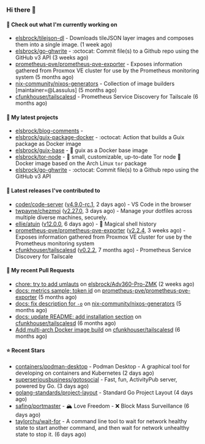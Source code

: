 ### Hi there 👋

#### 👷 Check out what I'm currently working on

- [elsbrock/tilejson-dl](https://github.com/elsbrock/tilejson-dl) - Downloads tileJSON layer images and composes them into a single image. (1 week ago)
- [elsbrock/go-ghwrite](https://github.com/elsbrock/go-ghwrite) - :octocat: Commit file(s) to a Github repo using the GitHub v3 API (3 weeks ago)
- [prometheus-pve/prometheus-pve-exporter](https://github.com/prometheus-pve/prometheus-pve-exporter) - Exposes information gathered from Proxmox VE cluster for use by the Prometheus monitoring system (5 months ago)
- [nix-community/nixos-generators](https://github.com/nix-community/nixos-generators) - Collection of image builders [maintainer=@Lassulus] (5 months ago)
- [cfunkhouser/tailscalesd](https://github.com/cfunkhouser/tailscalesd) - Prometheus Service Discovery for Tailscale (6 months ago)

#### 🌱 My latest projects

- [elsbrock/blog-comments](https://github.com/elsbrock/blog-comments) - 
- [elsbrock/guix-package-docker](https://github.com/elsbrock/guix-package-docker) - :octocat: Action that builds a Guix package as Docker image
- [elsbrock/guix-base](https://github.com/elsbrock/guix-base) - :whale: guix as a Docker base image
- [elsbrock/tor-node](https://github.com/elsbrock/tor-node) - :rocket: small, customizable, up-to-date Tor node :whale: Docker image based on the Arch Linux `tor` package
- [elsbrock/go-ghwrite](https://github.com/elsbrock/go-ghwrite) - :octocat: Commit file(s) to a Github repo using the GitHub v3 API

#### 🔭 Latest releases I've contributed to

- [coder/code-server](https://github.com/coder/code-server) ([v4.9.0-rc.1](https://github.com/coder/code-server/releases/tag/v4.9.0-rc.1), 2 days ago) - VS Code in the browser
- [twpayne/chezmoi](https://github.com/twpayne/chezmoi) ([v2.27.0](https://github.com/twpayne/chezmoi/releases/tag/v2.27.0), 3 days ago) - Manage your dotfiles across multiple diverse machines, securely.
- [ellie/atuin](https://github.com/ellie/atuin) ([v12.0.0](https://github.com/ellie/atuin/releases/tag/v12.0.0), 6 days ago) - 🐢 Magical shell history
- [prometheus-pve/prometheus-pve-exporter](https://github.com/prometheus-pve/prometheus-pve-exporter) ([v2.2.4](https://github.com/prometheus-pve/prometheus-pve-exporter/releases/tag/v2.2.4), 3 weeks ago) - Exposes information gathered from Proxmox VE cluster for use by the Prometheus monitoring system
- [cfunkhouser/tailscalesd](https://github.com/cfunkhouser/tailscalesd) ([v0.2.2](https://github.com/cfunkhouser/tailscalesd/releases/tag/v0.2.2), 7 months ago) - Prometheus Service Discovery for Tailscale

#### 🔨 My recent Pull Requests

- [chore: try to add umlauts](https://github.com/elsbrock/Adv360-Pro-ZMK/pull/1) on [elsbrock/Adv360-Pro-ZMK](https://github.com/elsbrock/Adv360-Pro-ZMK) (2 weeks ago)
- [docs: metrics sample; token id](https://github.com/prometheus-pve/prometheus-pve-exporter/pull/114) on [prometheus-pve/prometheus-pve-exporter](https://github.com/prometheus-pve/prometheus-pve-exporter) (5 months ago)
- [docs: fix description for `-o`](https://github.com/nix-community/nixos-generators/pull/154) on [nix-community/nixos-generators](https://github.com/nix-community/nixos-generators) (5 months ago)
- [docs: update README: add installation section](https://github.com/cfunkhouser/tailscalesd/pull/9) on [cfunkhouser/tailscalesd](https://github.com/cfunkhouser/tailscalesd) (6 months ago)
- [Add multi-arch Docker image build](https://github.com/cfunkhouser/tailscalesd/pull/8) on [cfunkhouser/tailscalesd](https://github.com/cfunkhouser/tailscalesd) (6 months ago)

#### ⭐ Recent Stars

- [containers/podman-desktop](https://github.com/containers/podman-desktop) - Podman Desktop - A graphical tool for developing on containers and Kubernetes (2 days ago)
- [superseriousbusiness/gotosocial](https://github.com/superseriousbusiness/gotosocial) - Fast, fun, ActivityPub server, powered by Go. (3 days ago)
- [golang-standards/project-layout](https://github.com/golang-standards/project-layout) - Standard Go Project Layout (4 days ago)
- [safing/portmaster](https://github.com/safing/portmaster) - 🏔 Love Freedom - ❌ Block Mass Surveillance (6 days ago)
- [taylorchu/wait-for](https://github.com/taylorchu/wait-for) - A command line tool to wait for network healthy state to start another command, and then wait for network unhealthy state to stop it. (6 days ago)
